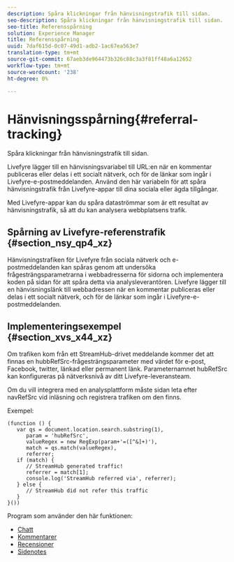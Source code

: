 ```yaml
---
description: Spåra klickningar från hänvisningstrafik till sidan.
seo-description: Spåra klickningar från hänvisningstrafik till sidan.
seo-title: Referensspårning
solution: Experience Manager
title: Referensspårning
uuid: 7daf615d-0c07-49d1-adb2-1ac67ea563e7
translation-type: tm+mt
source-git-commit: 67aeb3de964473b326c88c3a3f81ff48a6a12652
workflow-type: tm+mt
source-wordcount: '238'
ht-degree: 0%

---
```



# Hänvisningsspårning{#referral-tracking}

Spåra klickningar från hänvisningstrafik till sidan.

Livefyre lägger till en hänvisningsvariabel till URL:en när en kommentar publiceras eller delas i ett socialt nätverk, och för de länkar som ingår i Livefyre-e-postmeddelanden. Använd den här variabeln för att spåra hänvisningstrafik från Livefyre-appar till dina sociala eller ägda tillgångar.

Med Livefyre-appar kan du spåra dataströmmar som är ett resultat av hänvisningstrafik, så att du kan analysera webbplatsens trafik.

## Spårning av Livefyre-referenstrafik {#section_nsy_qp4_xz}

Hänvisningstrafiken för Livefyre från sociala nätverk och e-postmeddelanden kan spåras genom att undersöka frågesträngsparametrarna i webbadresserna för sidorna och implementera koden på sidan för att spåra detta via analysleverantören. Livefyre lägger till en hänvisningslänk till webbadressen när en kommentar publiceras eller delas i ett socialt nätverk, och för de länkar som ingår i Livefyre-e-postmeddelanden.

## Implementeringsexempel {#section_xvs_x44_xz}

Om trafiken kom från ett StreamHub-drivet meddelande kommer det att finnas en hubbRefSrc-frågesträngsparameter med värdet för e-post, Facebook, twitter, länkad eller permanent länk. Parameternamnet hubRefSrc kan konfigureras på nätverksnivå av ditt Livefyre-leveransteam.

Om du vill integrera med en analysplattform måste sidan leta efter navRefSrc vid inläsning och registrera trafiken om den finns.

Exempel:

```
(function () { 
   var qs = document.location.search.substring(1), 
      param = 'hubRefSrc', 
      valueRegex = new RegExp(param+'=([^&]+)'), 
      match = qs.match(valueRegex), 
      referrer; 
   if (match) { 
      // StreamHub generated traffic! 
      referrer = match[1]; 
      console.log('StreamHub referred via', referrer); 
   } else { 
      // StreamHub did not refer this traffic 
   } 
}())
```



Program som använder den här funktionen:

* [Chatt](../c-about-apps/c-chat-app/c-chat-app.md#c_chat_app)
* [Kommentarer](/help/using/c-about-apps/c-comments/c-comments.md)
* [Recensioner](../c-about-apps/c-reviews-app/c-reviews-app.md#c_reviews_app)
* [Sidenotes](../c-about-apps/c-sidenotes-app/c-sidenotes-app.md#c_sidenotes_app)

